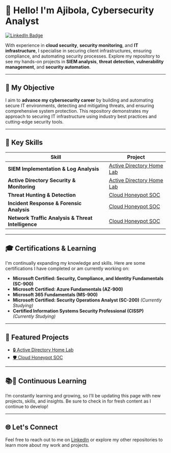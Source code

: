 # 👋 Hello! I'm Ajibola, Cybersecurity Analyst

[![LinkedIn Badge](https://img.shields.io/badge/-LinkedIn-0072b1?&style=for-the-badge&logo=linkedin&logoColor=white)](https://www.linkedin.com/in/ajibola-lawal/)

With experience in **cloud security**, **security monitoring**, and **IT infrastructure**, I specialise in securing client infrastructures, ensuring compliance, and automating security processes. Explore my repository to see my hands-on projects in **SIEM analysis**, **threat detection**, **vulnerability management**, and **security automation**.

---

## 🎯 My Objective

I aim to **advance my cybersecurity career** by building and automating secure IT environments, detecting and mitigating threats, and ensuring comprehensive system protection. This repository demonstrates my approach to securing IT infrastructure using industry best practices and cutting-edge security tools.

---

## 🔧 Key Skills  

| **Skill**                                        | **Project**                                                   |
|--------------------------------------------------|---------------------------------------------------------------|
| **SIEM Implementation & Log Analysis**          | [Active Directory Home Lab](https://github.com/Ajibolawal/Active-Directory-Home-Lab/blob/main/README.md)   |
| **Active Directory Security & Monitoring**       | [Active Directory Home Lab](https://github.com/Ajibolawal/Active-Directory-Home-Lab/blob/main/README.md)   |
| **Threat Hunting & Detection**                   | [Cloud Honeypot SOC](https://github.com/Ajibolawal/Cloud-Honeypot-SOC)   |
| **Incident Response & Forensic Analysis**        | [Cloud Honeypot SOC](https://github.com/Ajibolawal/Cloud-Honeypot-SOC)   |
| **Network Traffic Analysis & Threat Intelligence** | [Cloud Honeypot SOC](https://github.com/Ajibolawal/Cloud-Honeypot-SOC)   |

---

## 🎓 Certifications & Learning

I'm continually expanding my knowledge and skills. Here are some certifications I have completed or am currently working on:

- **Microsoft Certified: Security, Compliance, and Identity Fundamentals (SC-900)**
- **Microsoft Certified: Azure Fundamentals (AZ-900)**
- **Microsoft 365 Fundamentals (MS-900)**
- **Microsoft Certified: Security Operations Analyst (SC-200)** *(Currently Studying)*
- **Certified Information Systems Security Professional (CISSP)** *(Currently Studying)*

---

## 🔑 Featured Projects

- [🔒 Active Directory Home Lab](https://github.com/Ajibolawal/Active-Directory-Home-Lab/blob/main/README.md)
- [🛡️ Cloud Honeypot SOC](https://github.com/Ajibolawal/Cloud-Honeypot-SOC)

---

## 📚🔄 Continuous Learning

I’m constantly learning and growing, so I’ll be updating this page with new projects, skills, and insights. Be sure to check in for fresh content as I continue to develop!

---

## 🌐 Let's Connect

Feel free to reach out to me on [LinkedIn](https://www.linkedin.com/in/ajibola-lawal/) or explore my other repositories to learn more about my work and projects.
